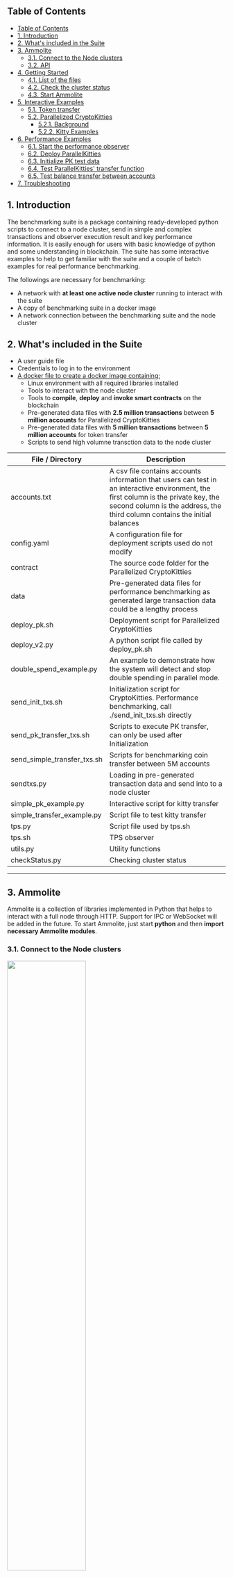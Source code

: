## Table of Contents 

- [Table of Contents](#table-of-contents)
- [1. Introduction](#1-introduction)
- [2. What's included in the Suite](#2-whats-included-in-the-suite)
- [3. Ammolite](#3-ammolite)
  - [3.1. Connect to the Node clusters](#31-connect-to-the-node-clusters)
  - [3.2. API](#32-api)
- [4. Getting Started](#4-getting-started)
  - [4.1. List of the files](#41-list-of-the-files)
  - [4.2. Check the cluster status](#42-check-the-cluster-status)
  - [4.3. Start Ammolite](#43-start-ammolite)
- [5. Interactive Examples](#5-interactive-examples)
  - [5.1. Token transfer](#51-token-transfer)
  - [5.2. Parallelized CryptoKitties](#52-parallelized-cryptokitties)
    - [5.2.1. Background](#521-background)
    - [5.2.2. Kitty Examples](#522-kitty-examples)
- [6. Performance Examples](#6-performance-examples)
  - [6.1. Start the performance observer](#61-start-the-performance-observer)
  - [6.2. Deploy ParallelKitties](#62-deploy-parallelkitties)
  - [6.3. Initialize PK test data](#63-initialize-pk-test-data)
  - [6.4. Test ParallelKitties' transfer function](#64-test-parallelkitties-transfer-function)
  - [6.5.  Test balance transfer between accounts](#65--test-balance-transfer-between-accounts)
- [7. Troubleshooting](#7-troubleshooting)

## 1. Introduction

The benchmarking suite is a package containing ready-developed python scripts to connect to a node cluster, send in simple and complex transactions and observer execution result and key performance information. It is easily enough for users with basic knowledge of python and some understanding in blockchain. The suite has some interactive examples to help to get familiar with the suite and a couple of batch examples for real performance benchmarking.

The followings are necessary for benchmarking:

- A network with **at least one active node cluster** running to interact with the suite
- A copy of benchmarking suite in a docker image
- A network connection between the benchmarking suite and the node cluster

## 2. What's included in the Suite

- A user guide file
- Credentials to log in to the environment
- [A docker file to create a docker image containing:](https://github.com/arcology-network/ammolite/blob/master/Dockerfile)
  - Linux environment with all required libraries installed
  - Tools to interact with the node cluster
  - Tools to **compile**, **deploy** and **invoke smart contracts** on the blockchain
  - Pre-generated data files with **2.5 million transactions** between  **5 million accounts** for Parallelized CryptoKitties
  - Pre-generated data files with **5 million transactions** between **5 million accounts** for token transfer
  - Scripts to send high volumne transction data to the node cluster
  

|File / Directory |    Description|
|---|---|
|accounts.txt                |A csv file contains accounts information that users can test in an interactive environment, the first column is the private key, the second column is the address, the third column contains the initial balances|
|config.yaml                 |A configuration file for deployment scripts used do not modify|
|contract                    |The source code folder for the Parallelized CryptoKitties|
|data                        |Pre-generated data files for performance benchmarking as generated large transaction data could be a lengthy process|
|deploy_pk.sh                |Deployment script for Parallelized CryptoKitties|
|deploy_v2.py                |A python script file called by deploy_pk.sh                 |
|double_spend_example.py     |An example to demonstrate how the system will detect and stop double spending in parallel mode. |
|send_init_txs.sh            |Initialization script for CryptoKitties. Performance benchmarking, call ./send_init_txs.sh directly|
|send_pk_transfer_txs.sh     |Scripts to  execute PK transfer, can only be used after Initialization|
|send_simple_transfer_txs.sh |Scripts for benchmarking coin transfer between 5M accounts|
|sendtxs.py                  |Loading in pre-generated transaction data and send into to a node cluster|
|simple_pk_example.py        |Interactive script for kitty transfer|
|simple_transfer_example.py  |Script file to test kitty transfer|
|tps.py                      |Script file used by tps.sh|
|tps.sh                      |TPS observer|
|utils.py                    |Utility functions|
|checkStatus.py              |Checking cluster status |

---

## 3. Ammolite

Ammolite is a collection of libraries implemented in Python that helps to interact with a full node through HTTP. Support for IPC or WebSocket will be added in the future. To start Ammolite, just start **python** and then **import necessary Ammolite modules**.

### 3.1. Connect to the Node clusters

<img src="./benchmarking-suite/connect-to-cluster.svg" width=60%>

### 3.2. API

The [Ammolite API](https://github.com/arcology-network/benchmarking/blob/main/ammolite-API.md) provides decriptions and some examples of how to write Python scripts to compile Solidty code and interact with a node cluster using [Ammolite](https://github.com/arcology-network/Ammolite) through HTTP interfaces.

> The docker image in the Benchmark comes with all the nessaray libraries and tools, so please don't try to reinstall them.

---

## 4. Getting Started

SSH into the container with the credentials provided

* **IP address**: xxx
* **Username**:   xxx
* **Password**:   xxx

### 4.1. List of the files

![alt text](./benchmarking-suite/contents.png)

### 4.2. Check the cluster status

```python
$ python ./checkStatus.py
```

![alt text](./benchmarking-suite/cluster-status.png)

### 4.3. Start Ammolite

To start Ammolite, just start **python** and then **import necessary Ammolite modules.**

```shell
$ python
```

## 5. Interactive Examples

### 5.1. Token transfer

   1. [Simple Coin transfer](https://github.com/arcology-network/benchmarking/blob/main/Simple-Coin-Transfer-Example.md)
   2. When processing transactions in parallel mode, transactions are execute in totally isolated virtual machines. The [Double spending Prevention](https://github.com/arcology-network/benchmarking/blob/main/Double-Spend-Prevention-Example.md) shows how the concurrency framework prevents potential state inconsistency with a very typical case called [double spending](https://en.wikipedia.org/wiki/Double-spending)

### 5.2. Parallelized CryptoKitties

#### 5.2.1. Background

   1. [What is CryptoKitties](https://en.wikipedia.org/wiki/CryptoKitties)
   2. [How to parallelize CryptoKitties](https://github.com/arcology-network/benchmarking/blob/main/How-to-Parallelize-CryptoKitties.md)
   3. [The Concurrency framework](https://github.com/arcology-network/benchmarking/blob/main/concurrency-framework.md)
   4. [Parallelized CryptoKitties source code](https://github.com/arcology-network/ammolite/tree/master/examples/parallel_kitties)

#### 5.2.2. Kitty Examples

   1. [Simple Kitty transfer](https://github.com/arcology-network/benchmarking/blob/main/Simple-Kitty-Transfer-Example.md)

---

## 6. Performance Examples

To benchmark the system, we suggest you to use the pre-generated data file containing signed transctions in binary format. Generating large volumn of transactions is a very length process that usually takes a lot of time. The pre-generated data files are under the data directory.

> *Please wait for one script to complete before starting the next one. The best way to tell is by looking at the number of transactions contained in the lastest block. Once the number of transactions in the latest block drops to zero(not rising from zero which shows the system is picking up speed), it shows the system has processed all transactions.*

### 6.1. Start the performance observer

The performance observer gives realtime performance information for block height, number of transctions in each block, max TPS and average TPS over 60 seconds.
>Please note the observer only starts to output TPS when the node cluster is actively processing transctions

```shell
$ ./tps.sh
```

![alt text](./benchmarking-suite/performance-observer.png)

### 6.2. Deploy ParallelKitties

```shell
$ ./deploy_pk.sh
```

![alt text](./benchmarking-suite/deploy-pk.png)

### 6.3. Initialize PK test data

```shell
$ ./send_init_txs.sh
```

![alt text](./benchmarking-suite/initialize-pk-txs.png)

### 6.4. Test ParallelKitties' transfer function

Benchmarking system performance with 2.5 million ParallelKitties transactions between 5 million user addresses

```shell
$ ./send_pk_transfer_txs.sh
```

![alt text](./benchmarking-suite/send-pk-transfer-txs.png)

### 6.5.  Test balance transfer between accounts

Benchmarking system performance with 5 million balance transfer transactions between 5 million user addresses

```shell
$ ./send_simple_transfer_txs.sh
```

![alt text](./benchmarking-suite/balance-tranfer.png)

---

## 7. Troubleshooting

In interactive mode, if you ran the code snippets provided in the documents and got unexpected results, the cause may be complicated. There are a couple of things you can do for a quick fix:

1. Check if the account you used to sign transactions has enough balance to pay the gas by calling *Cli.getBalance(address)*
2. Find another account from *~/accounts.txt* and try again.

